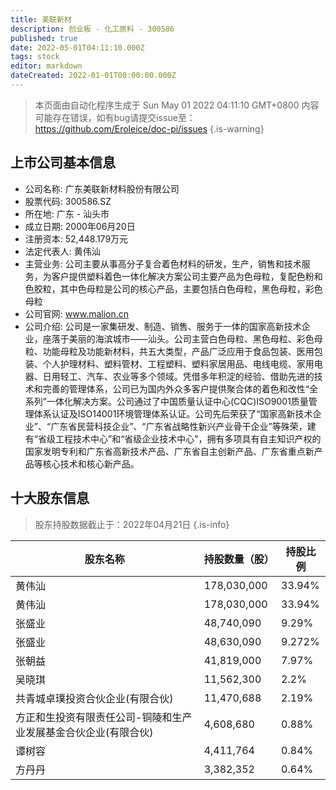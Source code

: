 ```yaml
---
title: 美联新材
description: 创业板 - 化工原料 - 300586
published: true
date: 2022-05-01T04:11:10.000Z
tags: stock
editor: markdown
dateCreated: 2022-01-01T00:00:00.000Z
---
```


> 本页面由自动化程序生成于 Sun May 01 2022 04:11:10 GMT+0800
> 内容可能存在错误，如有bug请提交issue至：https://github.com/Eroleice/doc-pi/issues
{.is-warning}

## 上市公司基本信息
- 公司名称: 广东美联新材料股份有限公司
- 股票代码: 300586.SZ
- 所在地: 广东 - 汕头市
- 成立日期: 2000年06月20日
- 注册资本: 52,448.179万元
- 法定代表人: 黄伟汕
- 主营业务: 公司主要从事高分子复合着色材料的研发，生产，销售和技术服务，为客户提供塑料着色一体化解决方案公司主要产品为色母粒，复配色粉和色胶粒，其中色母粒是公司的核心产品，主要包括白色母粒，黑色母粒，彩色母粒
- 公司官网: www.malion.cn
- 公司介绍: 公司是一家集研发、制造、销售、服务于一体的国家高新技术企业，座落于美丽的海滨城市——汕头。公司主营白色母粒、黑色母粒、彩色母粒、功能母粒及功能新材料，共五大类型，产品广泛应用于食品包装、医用包装、个人护理材料、塑料管材、工程塑料、塑料家居用品、电线电缆、家用电器、日用轻工、汽车、农业等多个领域。凭借多年积淀的经验、借助先进的技术和完善的管理体系，公司已为国内外众多客户提供聚合体的着色和改性“全系列”一体化解决方案。公司通过了中国质量认证中心(CQC)ISO9001质量管理体系认证及ISO14001环境管理体系认证。公司先后荣获了“国家高新技术企业”、“广东省民营科技企业”、“广东省战略性新兴产业骨干企业”等殊荣，建有“省级工程技术中心”和“省级企业技术中心”，拥有多项具有自主知识产权的国家发明专利和广东省高新技术产品、广东省自主创新产品、广东省重点新产品等核心技术和核心新产品。


## 十大股东信息
> 股东持股数据截止于：2022年04月21日
{.is-info}

| 股东名称 | 持股数量（股） | 持股比例 |
| --- | --- | --- |
| 黄伟汕 | 178,030,000 | 33.94% |
| 黄伟汕 | 178,030,000 | 33.94% |
| 张盛业 | 48,740,090 | 9.29% |
| 张盛业 | 48,630,090 | 9.272% |
| 张朝益 | 41,819,000 | 7.97% |
| 吴晓琪 | 11,562,300 | 2.2% |
| 共青城卓璞投资合伙企业(有限合伙) | 11,470,688 | 2.19% |
| 方正和生投资有限责任公司-铜陵和生产业发展基金合伙企业(有限合伙) | 4,608,680 | 0.88% |
| 谭树容 | 4,411,764 | 0.84% |
| 方丹丹 | 3,382,352 | 0.64% |




